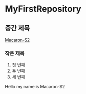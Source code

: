 # MyFirstRepository
## 중간 제목
  [Macaron-S2](https://github.com/Macaron-S2 "Macaron-S2")
### 작은 제목

  1. 첫 번째
  2. 두 번째
  3. 세 번째

Hello my name is Macaron-S2
